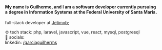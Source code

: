 #### My name is Guilherme, and I am a software developer currently pursuing a degree in Information Systems at the Federal University of Santa Maria.

full-stack developer at [Jetimob](https://www.jetimob.com/);<br>

⚙️ tech stack: php, laravel, javascript, vue, react, mysql, postgresql <br>
💬 socials: <br>
linkedin: [/garciaguilherms](https://www.linkedin.com/in/garcia-guilherme/)
